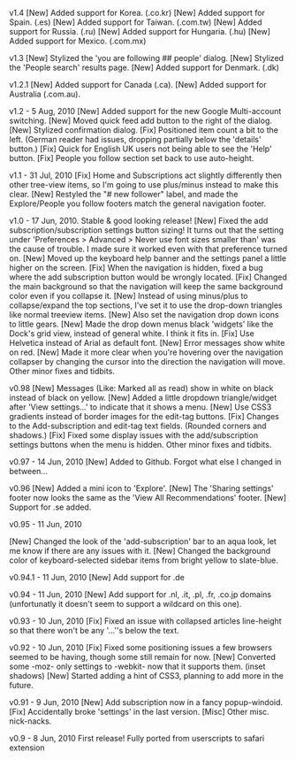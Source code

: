 v1.4
[New] Added support for Korea. (.co.kr)
[New] Added support for Spain. (.es)
[New] Added support for Taiwan. (.com.tw)
[New] Added support for Russia. (.ru)
[New] Added support for Hungaria. (.hu)
[New] Added support for Mexico. (.com.mx)

v1.3
[New] Stylized the 'you are following ## people' dialog.
[New] Stylized the 'People search' results page.
[New] Added support for Denmark. (.dk)

v1.2.1
[New] Added support for Canada (.ca).
[New] Added support for Australia (.com.au).

v1.2 - 5 Aug, 2010
[New] Added support for the new Google Multi-account switching.
[New] Moved quick feed add button to the right of the dialog.
[New] Stylized confirmation dialog.
[Fix] Positioned item count a bit to the left. (German reader had issues, dropping partially below the 'details' button.)
[Fix] Quick for English UK users not being able to see the 'Help' button.
[Fix] People you follow section set back to use auto-height.

v1.1 - 31 Jul, 2010
[Fix] Home and Subscriptions act slightly differently then other tree-view items, so I'm going to use plus/minus instead to make this clear.
[New] Restyled the "# new follower" label, and made the Explore/People you follow footers match the general navigation footer.

v1.0 - 17 Jun, 2010. Stable & good looking release!
[New] Fixed the add subscription/subscription settings button sizing! It turns out that the setting under 'Preferences > Advanced > Never use font sizes smaller than' was the cause of trouble. I made sure it worked even with that preference turned on.
[New] Moved up the keyboard help banner and the settings panel a little higher on the screen.
[Fix] When the navigation is hidden, fixed a bug where the add subscription button would be wrongly located.
[Fix] Changed the main background so that the navigation will keep the same background color even if you collapse it.
[New] Instead of using minus/plus to collapse/expand the top sections, I've set it to use the drop-down triangles like normal treeview items.
[New] Also set the navigation drop down icons to little gears.
[New] Made the drop down menus black 'widgets' like the Dock's grid view, instead of general white. I think it fits in.
[Fix] Use Helvetica instead of Arial as default font.
[New] Error messages show white on red.
[New] Made it more clear when you're hovering over the navigation collapser by changing the cursor into the direction the navigation will move.
Other minor fixes and tidbits.

v0.98
[New] Messages (Like: Marked all as read) show in white on black instead of black on yellow.
[New] Added a little dropdown triangle/widget after 'View settings...' to indicate that it shows a menu.
[New] Use CSS3 gradients instead of border images for the edit-tag buttons.
[Fix] Changes to the Add-subscription and edit-tag text fields. (Rounded corners and shadows.)
[Fix] Fixed some display issues with the add/subscription settings buttons when the menu is hidden.
Other minor fixes and tidbits.

v0.97 -  14 Jun, 2010
[New] Added to Github.
Forgot what else I changed in between...

v0.96
[New] Added a mini icon to 'Explore'.
[New] The 'Sharing settings' footer now looks the same as the 'View All Recommendations' footer.
[New] Support for .se added.

v0.95 - 11 Jun, 2010

[New] Changed the look of the 'add-subscription' bar to an aqua look, let me know if there are any issues with it.
[New] Changed the background color of keyboard-selected sidebar items from bright yellow to slate-blue.

v0.94.1 - 11 Jun, 2010
[New] Add support for .de

v0.94 - 11 Jun, 2010
[New] Add support for .nl, .it, .pl, .fr, .co.jp domains (unfortunatly it doesn't seem to support a wildcard on this one).

v0.93 - 10 Jun, 2010
[Fix] Fixed an issue with collapsed articles line-height so that there won't be any '...''s below the text.

v0.92 - 10 Jun, 2010
[Fix] Fixed some positioning issues a few browsers seemed to be having, though some still remain for now.
[New] Converted some -moz- only settings to -webkit- now that it supports them. (inset shadows)
[New] Started adding a hint of CSS3, planning to add more in the future.

v0.91 - 9 Jun, 2010
[New] Add subscription now in a fancy popup-windoid.
[Fix] Accidentally broke 'settings' in the last version.
[Misc] Other misc. nick-nacks.

v0.9 - 8 Jun, 2010
First release!
Fully ported from userscripts to safari extension